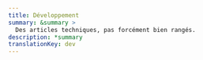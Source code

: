 ```yaml
---
title: Développement
summary: &summary >
  Des articles techniques, pas forcément bien rangés.
description: *summary
translationKey: dev
---
```

